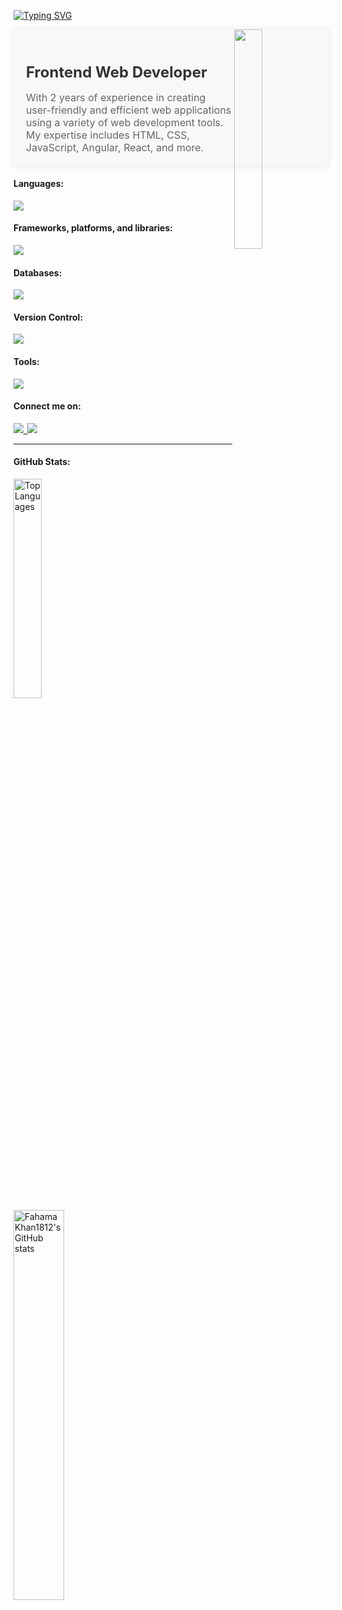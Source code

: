 [![Typing SVG](https://readme-typing-svg.demolab.com?font=Fira+Code&pause=1000&color=094EFF&multiline=true&width=435&height=60&lines=Hi%2C+My+name+is+Fahama+Khan;I'm+Frontend+Web+Developer+)](https://git.io/typing-svg)

<img width="30%" src="https://r7q6w9z6.rocketcdn.me/career/wp-content/uploads/2020/03/hello.gif" align="right" />

<div style="background-color: #f8f8f8; padding: 20px; border-radius: 5px; box-shadow: 0px 0px 10px rgba(0, 0, 0, 0.1);">
  <h2 style="color: #333; font-size: 24px; font-weight: bold; margin-bottom: 10px;">Frontend Web Developer</h2>
  <p style="color: #666; font-size: 16px; margin-bottom: 0;">With 2 years of experience in creating user-friendly and efficient web applications using a variety of web development tools. My expertise includes HTML, CSS, JavaScript, Angular, React, and more.</p>
</div>



#### Languages:

<p align="left">
    <img src="https://skillicons.dev/icons?i=cs,ts,js,py,jquery,html,css&perline=7"/>
</p>


#### Frameworks, platforms, and libraries:

<p align="left">
    <img src="https://skillicons.dev/icons?i=bootstrap,angular,dotnet,nodejs,docker&perline=7"/>
</p>


#### Databases:

<p align="left">
    <img src="https://skillicons.dev/icons?i=mongodb,mysql,redis,sqlite,firebase&perline=7"/>
</p>


#### Version Control:

<p align="left">
    <img src="https://skillicons.dev/icons?i=git,github&perline=7"/>
</p>

#### Tools:

<p align="left">
    <img src="https://skillicons.dev/icons?i=visualstudio,vscode,powershell&perline=7"/>
</p>


#### Connect me on:

<p align="left">
    <a href="https://www.linkedin.com/in/fahamakhan" target="_blank" rel="noreferrer">
        <img src="https://skillicons.dev/icons?i=linkedin"/>&thinsp;
  </a>
    <a href="https://www.instagram.com/muhammadfahama" target="_blank" rel="noreferrer">
     <img src="https://skillicons.dev/icons?i=instagram"/>
  </a>
    
</p>

---


#### GitHub Stats:


<a href="https://github.com/FahamaKhan1812">
  <img src="https://github-readme-stats.vercel.app/api/top-langs/?username=FahamaKhan1812&langs_count=10&title_color=ffffff&text_color=c9cacc&icon_color=4AB197&bg_color=1A2B34&locale=en&custom_title=Most%20%Used%20%Languages" alt="Top Languages" width=30% /></a>

<br/>

<a href="http://www.github.com/FahamaKhan1812">
    <img src="https://github-readme-stats.vercel.app/api?username=FahamaKhan1812&show_icons=true&hide=&count_private=false&title_color=ffffff&text_color=c9cacc&icon_color=4AB197&bg_color=1A2B34&hide_border=false&show_icons=true" alt="FahamaKhan1812's GitHub stats"  width=40% /></a>
